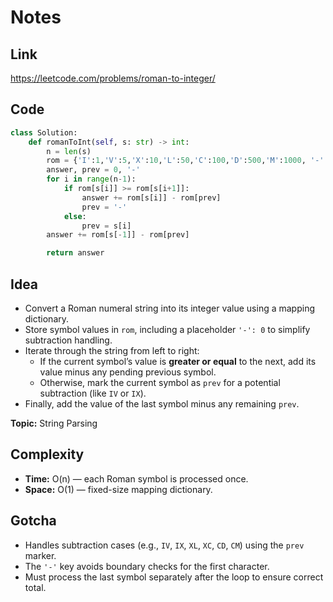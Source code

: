 # Notes

## Link
https://leetcode.com/problems/roman-to-integer/

## Code
``` python
class Solution:
    def romanToInt(self, s: str) -> int:
        n = len(s)
        rom = {'I':1,'V':5,'X':10,'L':50,'C':100,'D':500,'M':1000, '-': 0}
        answer, prev = 0, '-'
        for i in range(n-1):
            if rom[s[i]] >= rom[s[i+1]]:
                answer += rom[s[i]] - rom[prev]
                prev = '-'
            else:
                prev = s[i]
        answer += rom[s[-1]] - rom[prev]

        return answer
```

## Idea
- Convert a Roman numeral string into its integer value using a mapping dictionary.  
- Store symbol values in `rom`, including a placeholder `'-': 0` to simplify subtraction handling.  
- Iterate through the string from left to right:  
  - If the current symbol’s value is **greater or equal** to the next, add its value minus any pending previous symbol.  
  - Otherwise, mark the current symbol as `prev` for a potential subtraction (like `IV` or `IX`).  
- Finally, add the value of the last symbol minus any remaining `prev`.

**Topic:** String Parsing

## Complexity
- **Time:** O(n) — each Roman symbol is processed once.  
- **Space:** O(1) — fixed-size mapping dictionary.

## Gotcha
- Handles subtraction cases (e.g., `IV`, `IX`, `XL`, `XC`, `CD`, `CM`) using the `prev` marker.  
- The `'-'` key avoids boundary checks for the first character.  
- Must process the last symbol separately after the loop to ensure correct total.
